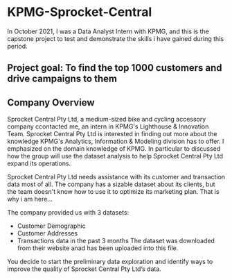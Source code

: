# KPMG-Sprocket-Central

In October 2021, I was a Data Analyst Intern with KPMG, and this is the capstone project to test and demonstrate the skills i have gained during this period.

## Project goal: To find the top 1000 customers and drive campaigns to them

## Company Overview

Sprocket Central Pty Ltd, a medium-sized bike and cycling accessory company ccontacted me, an intern in KPMG's Lighthouse & Innovation Team. Sprocket Central Pty Ltd is interested in finding out more about the knowledge KPMG's Analytics, Information & Modeling division has to offer. I emphasized on the domain knowledge of KPMG. In particular to discussed how the group will use the dataset analysis to help Sprocket Central Pty Ltd expand its operations.

Sprocket Central Pty Ltd needs assistance with its customer and transaction data most of all. The company has a sizable dataset about its clients, but the team doesn't know how to use it to optimize its marketing plan. That is why i am here...

The company provided us with 3 datasets:
*	Customer Demographic 
*	Customer Addresses
*	Transactions data in the past 3 months
The dataset was downloaded from their website anad has been uploaded into this file.

You decide to start the preliminary data exploration and identify ways to improve the quality of Sprocket Central Pty Ltd’s data.
